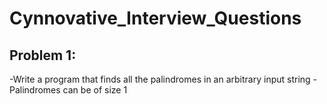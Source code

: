 # Cynnovative_Interview_Questions

## Problem 1:
-Write a program that finds all the palindromes in an arbitrary input string
  -Palindromes can be of size 1
